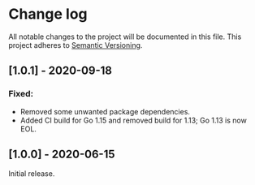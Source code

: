 # Change log

All notable changes to the project will be documented in this file. This project adheres to [Semantic Versioning](http://semver.org).

## [1.0.1] - 2020-09-18
### Fixed:
- Removed some unwanted package dependencies.
- Added CI build for Go 1.15 and removed build for 1.13; Go 1.13 is now EOL.

## [1.0.0] - 2020-06-15
Initial release.
